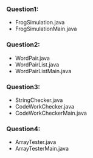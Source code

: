 ### Question1:
- FrogSimulation.java
- FrogSimulationMain.java
### Question2:
- WordPair.java
- WordPairList.java
- WordPairListMain.java
### Question3:
- StringChecker.java
- CodeWorkChecker.java
- CodeWorkCheckerMain.java
### Question4:
- ArrayTester.java
- ArrayTesterMain.java